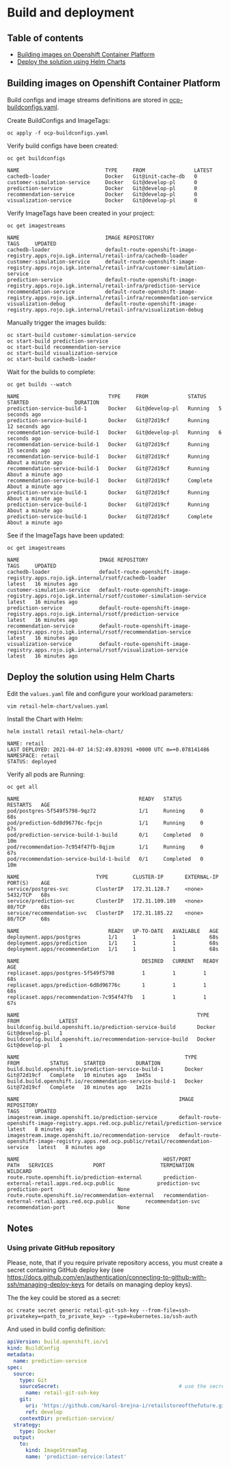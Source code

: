 # Build and deployment

## Table of contents

* [Building images on Openshift Container Platform](#building-images-on-openshift-container-platform)
* [Deploy the solution using Helm Charts](#deploy-the-solution-using-helm-charts)

## Building images on Openshift Container Platform
Build configs and image streams definitions are stored in [ocp-buildconfigs.yaml](ocp-buildconfigs.yaml).

Create BuildConfigs and ImageTags: 

```shell
oc apply -f ocp-buildconfigs.yaml
```

Verify build configs have been created:

```shell
oc get buildconfigs
```

```shell
NAME                            TYPE     FROM                LATEST
cachedb-loader                  Docker   Git@init-cache-db   0
customer-simulation-service     Docker   Git@develop-pl      0
prediction-service              Docker   Git@develop-pl      0
recommendation-service          Docker   Git@develop-pl      0
visualization-service           Docker   Git@develop-pl      0
```

Verify ImageTags have been created in your project:

```shell
oc get imagestreams
```

```shell
NAME                            IMAGE REPOSITORY                                                                                           TAGS     UPDATED
cachedb-loader                  default-route-openshift-image-registry.apps.rojo.igk.internal/retail-infra/cachedb-loader
customer-simulation-service     default-route-openshift-image-registry.apps.rojo.igk.internal/retail-infra/customer-simulation-service
prediction-service              default-route-openshift-image-registry.apps.rojo.igk.internal/retail-infra/prediction-service
recommendation-service          default-route-openshift-image-registry.apps.rojo.igk.internal/retail-infra/recommendation-service
visualization-debug             default-route-openshift-image-registry.apps.rojo.igk.internal/retail-infra/visualization-debug
```

Manually trigger the images builds:

```shell
oc start-build customer-simulation-service
oc start-build prediction-service
oc start-build recommendation-service
oc start-build visualization-service
oc start-build cachedb-loader
```

Wait for the builds to complete:

```shell
oc get builds --watch
```

```shell
NAME                             TYPE     FROM             STATUS    STARTED               DURATION
prediction-service-build-1       Docker   Git@develop-pl   Running   5 seconds ago
prediction-service-build-1       Docker   Git@72d19cf      Running   12 seconds ago
recommendation-service-build-1   Docker   Git@develop-pl   Running   6 seconds ago   
recommendation-service-build-1   Docker   Git@72d19cf      Running   15 seconds ago
recommendation-service-build-1   Docker   Git@72d19cf      Running   About a minute ago   
recommendation-service-build-1   Docker   Git@72d19cf      Running   About a minute ago   
recommendation-service-build-1   Docker   Git@72d19cf      Complete   About a minute ago
prediction-service-build-1       Docker   Git@72d19cf      Running    About a minute ago
prediction-service-build-1       Docker   Git@72d19cf      Running    About a minute ago
prediction-service-build-1       Docker   Git@72d19cf      Complete   About a minute ago
```

See if the ImageTags have been updated:

```shell
oc get imagestreams
```

```shell
NAME                          IMAGE REPOSITORY                                                                                  TAGS     UPDATED
cachedb-loader                default-route-openshift-image-registry.apps.rojo.igk.internal/rsotf/cachedb-loader                latest   16 minutes ago
customer-simulation-service   default-route-openshift-image-registry.apps.rojo.igk.internal/rsotf/customer-simulation-service   latest   16 minutes ago
prediction-service            default-route-openshift-image-registry.apps.rojo.igk.internal/rsotf/prediction-service            latest   16 minutes ago
recommendation-service        default-route-openshift-image-registry.apps.rojo.igk.internal/rsotf/recommendation-service        latest   16 minutes ago
visualization-service         default-route-openshift-image-registry.apps.rojo.igk.internal/rsotf/visualization-service         latest   16 minutes ago
```

## Deploy the solution using Helm Charts

Edit the `values.yaml` file and configure your workload parameters:

```shell
vim retail-helm-chart/values.yaml
```

Install the Chart with Helm:

```shell
helm install retail retail-helm-chart/
```

```
NAME: retail
LAST DEPLOYED: 2021-04-07 14:52:49.839391 +0000 UTC m=+0.078141486
NAMESPACE: retail
STATUS: deployed
```

Verify all pods are Running:

```shell
oc get all
```

```
NAME                                       READY   STATUS      RESTARTS   AGE
pod/postgres-5f549f5798-9qz72              1/1     Running     0          68s
pod/prediction-6d8d96776c-fpcjn            1/1     Running     0          67s
pod/prediction-service-build-1-build       0/1     Completed   0          10m
pod/recommendation-7c954f47fb-8qjzm        1/1     Running     0          67s
pod/recommendation-service-build-1-build   0/1     Completed   0          10m

NAME                         TYPE        CLUSTER-IP       EXTERNAL-IP   PORT(S)    AGE
service/postgres-svc         ClusterIP   172.31.128.7     <none>        5432/TCP   68s
service/prediction-svc       ClusterIP   172.31.109.189   <none>        80/TCP     68s
service/recommendation-svc   ClusterIP   172.31.185.22    <none>        80/TCP     68s

NAME                             READY   UP-TO-DATE   AVAILABLE   AGE
deployment.apps/postgres         1/1     1            1           68s
deployment.apps/prediction       1/1     1            1           68s
deployment.apps/recommendation   1/1     1            1           68s

NAME                                        DESIRED   CURRENT   READY   AGE
replicaset.apps/postgres-5f549f5798         1         1         1       68s
replicaset.apps/prediction-6d8d96776c       1         1         1       68s
replicaset.apps/recommendation-7c954f47fb   1         1         1       67s

NAME                                                          TYPE     FROM             LATEST
buildconfig.build.openshift.io/prediction-service-build       Docker   Git@develop-pl   1
buildconfig.build.openshift.io/recommendation-service-build   Docker   Git@develop-pl   1

NAME                                                      TYPE     FROM          STATUS     STARTED          DURATION
build.build.openshift.io/prediction-service-build-1       Docker   Git@72d19cf   Complete   10 minutes ago   1m45s
build.build.openshift.io/recommendation-service-build-1   Docker   Git@72d19cf   Complete   10 minutes ago   1m21s

NAME                                                    IMAGE REPOSITORY                                                                                TAGS     UPDATED                                                                                                                                                     
imagestream.image.openshift.io/prediction-service       default-route-openshift-image-registry.apps.red.ocp.public/retail/prediction-service       latest   8 minutes ago                                                                                                                                               
imagestream.image.openshift.io/recommendation-service   default-route-openshift-image-registry.apps.red.ocp.public/retail/recommendation-service   latest   8 minutes ago                                                                                                                                               

NAME                                               HOST/PORT                                                 PATH   SERVICES             PORT                  TERMINATION   WILDCARD                                                                                                                                        
route.route.openshift.io/prediction-external       prediction-external-retail.apps.red.ocp.public              prediction-svc       prediction-port                     None                                                                                                                                            
route.route.openshift.io/recommendation-external   recommendation-external-retail.apps.red.ocp.public          recommendation-svc   recommendation-port                 None      
```

## Notes

### Using private GitHub repository

Please, note, that if you require private repository access, you must create a secret containing GitHub deploy key
(see https://docs.github.com/en/authentication/connecting-to-github-with-ssh/managing-deploy-keys for details 
on managing deploy keys).

The the key could be stored as a secret:

```shell
oc create secret generic retail-git-ssh-key --from-file=ssh-privatekey=<path_to_private_key> --type=kubernetes.io/ssh-auth
```

And used in build config definition:
```yaml
apiVersion: build.openshift.io/v1
kind: BuildConfig
metadata:
  name: prediction-service
spec:
  source:
    type: Git
    sourceSecret:                                       # use the secret
      name: retail-git-ssh-key
    git:
      uri: 'https://github.com/karol-brejna-i/retailstoreofthefuture.git'
      ref: develop
    contextDir: prediction-service/
  strategy:
    type: Docker
  output:
    to:
      kind: ImageStreamTag
      name: 'prediction-service:latest'
```

